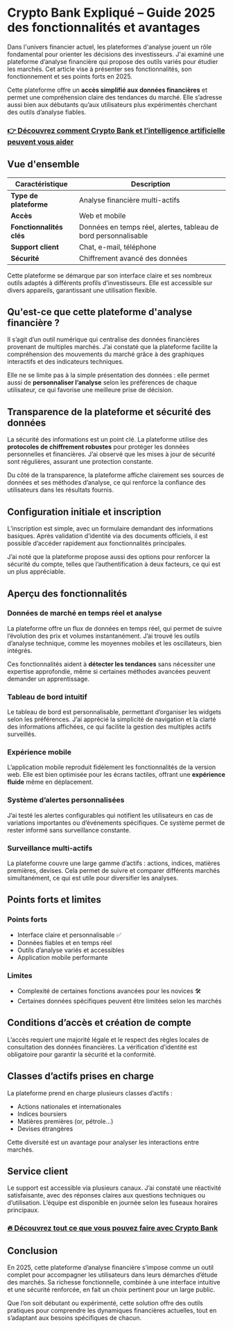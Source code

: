 # Crypto Bank Expliqué – Guide 2025 des fonctionnalités et avantages
 

Dans l'univers financier actuel, les plateformes d'analyse jouent un rôle fondamental pour orienter les décisions des investisseurs. J'ai examiné une plateforme d’analyse financière qui propose des outils variés pour étudier les marchés. Cet article vise à présenter ses fonctionnalités, son fonctionnement et ses points forts en 2025.

Cette plateforme offre un **accès simplifié aux données financières** et permet une compréhension claire des tendances du marché. Elle s’adresse aussi bien aux débutants qu’aux utilisateurs plus expérimentés cherchant des outils d’analyse fiables.

### [👉 Découvrez comment Crypto Bank et l’intelligence artificielle peuvent vous aider](https://tinyurl.com/29qenj9b)
## Vue d'ensemble

| Caractéristique           | Description                     |
|--------------------------|--------------------------------|
| **Type de plateforme**    | Analyse financière multi-actifs|
| **Accès**                | Web et mobile                  |
| **Fonctionnalités clés**  | Données en temps réel, alertes, tableau de bord personnalisable |
| **Support client**        | Chat, e-mail, téléphone        |
| **Sécurité**              | Chiffrement avancé des données |

Cette plateforme se démarque par son interface claire et ses nombreux outils adaptés à différents profils d’investisseurs. Elle est accessible sur divers appareils, garantissant une utilisation flexible.

## Qu'est-ce que cette plateforme d'analyse financière ?

Il s’agit d’un outil numérique qui centralise des données financières provenant de multiples marchés. J’ai constaté que la plateforme facilite la compréhension des mouvements du marché grâce à des graphiques interactifs et des indicateurs techniques.

Elle ne se limite pas à la simple présentation des données : elle permet aussi de **personnaliser l’analyse** selon les préférences de chaque utilisateur, ce qui favorise une meilleure prise de décision.

## Transparence de la plateforme et sécurité des données

La sécurité des informations est un point clé. La plateforme utilise des **protocoles de chiffrement robustes** pour protéger les données personnelles et financières. J’ai observé que les mises à jour de sécurité sont régulières, assurant une protection constante.

Du côté de la transparence, la plateforme affiche clairement ses sources de données et ses méthodes d’analyse, ce qui renforce la confiance des utilisateurs dans les résultats fournis.

## Configuration initiale et inscription

L’inscription est simple, avec un formulaire demandant des informations basiques. Après validation d’identité via des documents officiels, il est possible d’accéder rapidement aux fonctionnalités principales.

J’ai noté que la plateforme propose aussi des options pour renforcer la sécurité du compte, telles que l’authentification à deux facteurs, ce qui est un plus appréciable.

## Aperçu des fonctionnalités

### Données de marché en temps réel et analyse

La plateforme offre un flux de données en temps réel, qui permet de suivre l’évolution des prix et volumes instantanément. J’ai trouvé les outils d’analyse technique, comme les moyennes mobiles et les oscillateurs, bien intégrés.

Ces fonctionnalités aident à **détecter les tendances** sans nécessiter une expertise approfondie, même si certaines méthodes avancées peuvent demander un apprentissage.

### Tableau de bord intuitif

Le tableau de bord est personnalisable, permettant d’organiser les widgets selon les préférences. J’ai apprécié la simplicité de navigation et la clarté des informations affichées, ce qui facilite la gestion des multiples actifs surveillés.

### Expérience mobile

L’application mobile reproduit fidèlement les fonctionnalités de la version web. Elle est bien optimisée pour les écrans tactiles, offrant une **expérience fluide** même en déplacement.

### Système d’alertes personnalisées

J’ai testé les alertes configurables qui notifient les utilisateurs en cas de variations importantes ou d’événements spécifiques. Ce système permet de rester informé sans surveillance constante.

### Surveillance multi-actifs

La plateforme couvre une large gamme d’actifs : actions, indices, matières premières, devises. Cela permet de suivre et comparer différents marchés simultanément, ce qui est utile pour diversifier les analyses.

## Points forts et limites

### Points forts  
- Interface claire et personnalisable ✅  
- Données fiables et en temps réel  
- Outils d’analyse variés et accessibles  
- Application mobile performante  

### Limites  
- Complexité de certaines fonctions avancées pour les novices 🛠️  
- Certaines données spécifiques peuvent être limitées selon les marchés  

## Conditions d’accès et création de compte

L’accès requiert une majorité légale et le respect des règles locales de consultation des données financières. La vérification d’identité est obligatoire pour garantir la sécurité et la conformité.

## Classes d’actifs prises en charge

La plateforme prend en charge plusieurs classes d’actifs :  
- Actions nationales et internationales  
- Indices boursiers  
- Matières premières (or, pétrole…)  
- Devises étrangères  

Cette diversité est un avantage pour analyser les interactions entre marchés.

## Service client

Le support est accessible via plusieurs canaux. J’ai constaté une réactivité satisfaisante, avec des réponses claires aux questions techniques ou d’utilisation. L’équipe est disponible en journée selon les fuseaux horaires principaux.

### [🔥 Découvrez tout ce que vous pouvez faire avec Crypto Bank](https://tinyurl.com/29qenj9b)
## Conclusion

En 2025, cette plateforme d’analyse financière s’impose comme un outil complet pour accompagner les utilisateurs dans leurs démarches d’étude des marchés. Sa richesse fonctionnelle, combinée à une interface intuitive et une sécurité renforcée, en fait un choix pertinent pour un large public.

Que l’on soit débutant ou expérimenté, cette solution offre des outils pratiques pour comprendre les dynamiques financières actuelles, tout en s’adaptant aux besoins spécifiques de chacun.